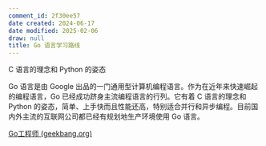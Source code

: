 ```yaml
---
comment_id: 2f30ee57
date created: 2024-06-17
date modified: 2025-02-06
draw: null
title: Go 语言学习路线
---
```

 C 语言的理念和 Python 的姿态

<!-- more -->

Go 语言是由 Google 出品的一门通用型计算机编程语言。作为在近年来快速崛起的编程语言，Go 已经成功跻身主流编程语言的行列。它有着 C 语言的理念和 Python 的姿态，简单、上手快而且性能还高，特别适合并行和异步编程。目前国内外主流的互联网公司都已经有规划地生产环境使用 Go 语言。

[Go工程师 (geekbang.org)](https://time.geekbang.org/learning/path-detail/11)
